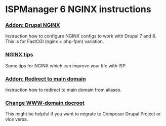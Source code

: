 # ISPManager 6 NGINX instructions 

### [Addon: Drupal NGINX](drupal-nginx.md)

Instruction how to configure NGINX configs to work with Drupal 7 and 8. This is for FastCGI (nginx + php-fpm) variation.

### [NGINX tips](nginx-tips.md)

Some tips for NGINX which can improve your life with ISP.

### [Addon: Redirect to main domain](nginx-redirect-to-main-domain.md)

Instruction how to redirect to main domain from aliases.

### [Change WWW-domain docroot](change-www-docroot.md)

This might be helpful if you want to migrate to Composer Drupal Project or vice versa.
